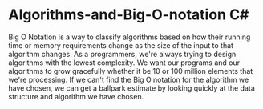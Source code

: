 # Algorithms-and-Big-O-notation C#
Big O Notation is a way to classify algorithms based on how their running time or memory requirements change as the size of the input to that algorithm changes.
As a programmers, we're always trying to design algorithms with the lowest complexity. We want our programs and our algorithms to grow gracefully whether it be 10 or 100 million elements that we're processing.
If we can't find the Big O notation for the algorithm we have chosen, we can get a ballpark estimate by looking quickly at the data structure and algorithm we have chosen.
